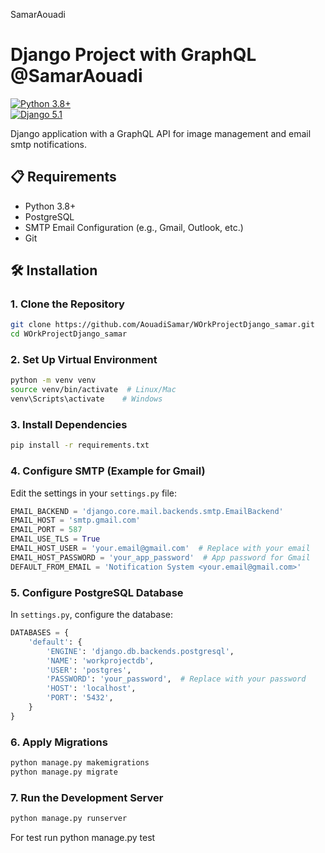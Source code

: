 SamarAouadi

# Django Project with GraphQL @SamarAouadi

[![Python 3.8+](https://img.shields.io/badge/Python-3.8%2B-blue)](https://www.python.org/)  
[![Django 5.1](https://img.shields.io/badge/Django-5.1-brightgreen)](https://www.djangoproject.com/)

Django application with a GraphQL API for image management and email smtp notifications.

## 📋 Requirements
- Python 3.8+
- PostgreSQL
- SMTP Email Configuration (e.g., Gmail, Outlook, etc.)
- Git

## 🛠️ Installation

### 1. Clone the Repository
```bash
git clone https://github.com/AouadiSamar/WOrkProjectDjango_samar.git
cd WOrkProjectDjango_samar
```

### 2. Set Up Virtual Environment
```bash
python -m venv venv
source venv/bin/activate  # Linux/Mac
venv\Scripts\activate    # Windows
```

### 3. Install Dependencies
```bash
pip install -r requirements.txt
```

### 4. Configure SMTP (Example for Gmail)
Edit the settings in your `settings.py` file:

```python
EMAIL_BACKEND = 'django.core.mail.backends.smtp.EmailBackend'
EMAIL_HOST = 'smtp.gmail.com'
EMAIL_PORT = 587
EMAIL_USE_TLS = True
EMAIL_HOST_USER = 'your.email@gmail.com'  # Replace with your email
EMAIL_HOST_PASSWORD = 'your_app_password'  # App password for Gmail
DEFAULT_FROM_EMAIL = 'Notification System <your.email@gmail.com>'
```

### 5. Configure PostgreSQL Database
In `settings.py`, configure the database:

```python
DATABASES = {
    'default': {
        'ENGINE': 'django.db.backends.postgresql',
        'NAME': 'workprojectdb',
        'USER': 'postgres',
        'PASSWORD': 'your_password',  # Replace with your password
        'HOST': 'localhost',
        'PORT': '5432',
    }
}
```

### 6. Apply Migrations
```bash
python manage.py makemigrations
python manage.py migrate
```

### 7. Run the Development Server
```bash
python manage.py runserver
```

For test run python manage.py test
